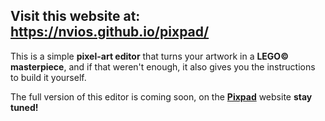 ## Visit this website at: https://nvios.github.io/pixpad/

This is a simple **pixel-art editor** that turns your artwork in a **LEGO© masterpiece**, and if that weren't enough, it also gives you the instructions to build it yourself. 

The full version of this editor is coming soon, on the <a href="https://pixpad.github.io/pixpad/gallery">**Pixpad**</a> website **stay tuned!**

